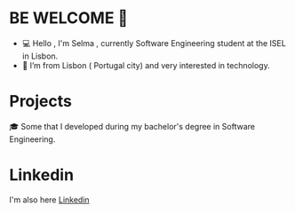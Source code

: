 # BE WELCOME 👋
- 💻 Hello , I'm Selma , currently Software Engineering student at the ISEL in Lisbon.
- 📍 I’m from Lisbon ( Portugal city) and very interested in technology.

# Projects
🎓 Some      that I developed during my bachelor's degree in Software Engineering.

# Linkedin
 I'm also here [Linkedin]([docs/CONTRIBUTING.md](https://www.linkedin.com/in/selma-pontes?lipi=urn%3Ali%3Apage%3Ad_flagship3_profile_view_base_contact_details%3BjUHxeav%2FQnSh%2FP%2BsaFO%2BLg%3D%3D))
